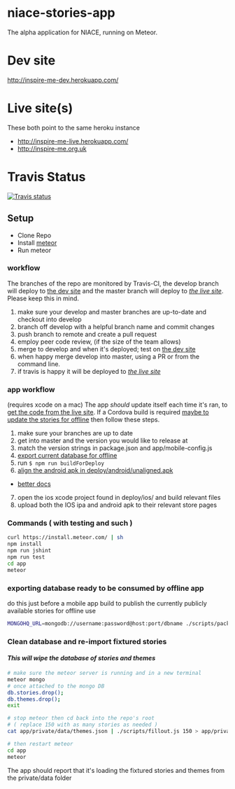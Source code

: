 niace-stories-app
=================

The alpha application for NIACE, running on Meteor.

# Dev site

http://inspire-me-dev.herokuapp.com/

# Live site(s)

These both point to the same heroku instance

- http://inspire-me-live.herokuapp.com/
- http://inspire-me.org.uk

# Travis Status
[![Travis status](https://travis-ci.org/Heydon/niace-stories-app.svg)](https://travis-ci.org/Heydon/niace-stories-app)

## Setup

- Clone Repo
- Install [meteor](https://www.meteor.com/)
- Run meteor

### workflow

The branches of the repo are monitored by Travis-CI, the develop branch will deploy to [the dev site](http://inspire-me-dev.herokuapp.com/) and the master branch will deploy to [_the live site_](http://inspire-me.org.uk). Please keep this in mind.

1. make sure your develop and master branches are up-to-date and checkout into develop
2. branch off develop with a helpful branch name and commit changes
3. push branch to remote and create a pull request
4. employ peer code review, (if the size of the team allows)
5. merge to develop and when it's deployed; test on [the dev site](http://inspire-me-dev.herokuapp.com/)
6. when happy merge develop into master, using a PR or from the command line.
7. if travis is happy it will be deployed to [_the live site_](http://inspire-me.org.uk)

### app workflow
(requires xcode on a mac)
The app _should_ update itself each time it's ran, to [get the code from the live site](https://github.com/meteor/meteor/wiki/Meteor-Cordova-Phonegap-integration#hot-code-push). If a Cordova build is required [maybe to update the stories for offline](#exporting-database-ready-to-be-consumed-by-offline-app) then follow these steps.

1. make sure your branches are up to date
2. get into master and the version you would like to release at
3. match the version strings in package.json and app/mobile-config.js
4. [export current database for offline](#exporting-database-ready-to-be-consumed-by-offline-app)
5. run ```$ npm run buildForDeploy ``` 
6. [align the android apk in deploy/android/unaligned.apk](https://github.com/meteor/meteor/wiki/How-to-submit-your-Android-app-to-Play-Store)
  - [better docs](http://developer.android.com/tools/publishing/app-signing.html#signing-manually) 
7. open the ios xcode project found in deploy/ios/ and build relevant files
8. upload both the IOS ipa and android apk to their relevant store pages

### Commands ( with testing and such )
```bash
curl https://install.meteor.com/ | sh
npm install
npm run jshint
npm run test
cd app
meteor
```

### exporting database ready to be consumed by offline app
do this just before a mobile app build to publish the currently publicly available stories for offline use
```bash
MONGOHQ_URL=mongodb://username:password@host:port/dbname ./scripts/packageOfflineDatabase.js > app/public/offline.js
```

### Clean database and re-import fixtured stories
#### ***This will wipe the database of stories and themes***

```bash
# make sure the meteor server is running and in a new terminal
meteor mongo
# once attached to the mongo DB
db.stories.drop();
db.themes.drop();
exit

# stop meteor then cd back into the repo's root
# ( replace 150 with as many stories as needed )
cat app/private/data/themes.json | ./scripts/fillout.js 150 > app/private/data/stories.json

# then restart meteor
cd app
meteor
```

The app should report that it's loading the fixtured stories and themes from the private/data folder
